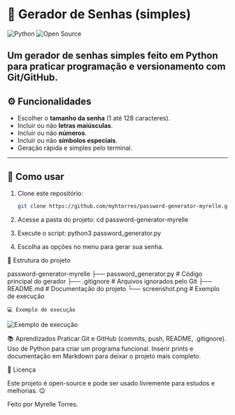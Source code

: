 # 🔑 Gerador de Senhas (simples)

![Python](https://img.shields.io/badge/python-3.10+-blue.svg)
![Open Source](https://img.shields.io/badge/license-MIT-green.svg)

Um gerador de senhas simples feito em **Python** para praticar programação e versionamento com **Git/GitHub**.
---

## ⚙️ Funcionalidades
- Escolher o **tamanho da senha** (1 até 128 caracteres).  
- Incluir ou não **letras maiúsculas**.  
- Incluir ou não **números**.  
- Incluir ou não **símbolos especiais**.  
- Geração rápida e simples pelo terminal.  

---

## 🚀 Como usar

1. Clone este repositório:
   ```bash
   git clone https://github.com/myhtorres/password-generator-myrelle.git

2. Acesse a pasta do projeto:
   cd password-generator-myrelle

3. Execute o script:
   python3 password_generator.py

4. Escolha as opções no menu para gerar sua senha.


📂 Estrutura do projeto

password-generator-myrelle
├── password_generator.py   # Código principal do gerador
├── .gitignore              # Arquivos ignorados pelo Git
├── README.md               # Documentação do projeto
└── screenshot.png          # Exemplo de execução


    💻 Exemplo de execução

![Exemplo de execução](screenshot.png)

📚 Aprendizados
Praticar Git e GitHub (commits, push, README, .gitignore).
Uso de Python para criar um programa funcional.
Inserir prints e documentação em Markdown para deixar o projeto mais completo.

📝 Licença

Este projeto é open-source e pode ser usado livremente para estudos e melhorias. 😉

Feito por Myrelle Torres.



